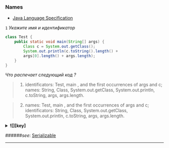 ### Names ###
* [Java Language Specification](https://docs.oracle.com/javase/specs/jls/se8/html/jls-6.html "Chapter 6. Names")

<a name="a1"></a>
`1` *Укажите имя и идентификатор*

```java
class Test {
    public static void main(String[] args) {
        Class c = System.out.getClass();
        System.out.println(c.toString().length() +
        args[0].length() + args.length);
    }
}
```

*Что распечает следующий код ?*
>1. identificators: Test, main , and the first occurrences of args and c;
    names: String, Class, System.out.getClass, System.out.println, 
        c.toString, args, args.length.

>2. names: Test, main , and the first occurrences of args and c;
    identificators: String, Class, System.out.getClass, System.out.println, 
        c.toString, args, args.length.

<details>
  <summary><strong title="1">![][key]</strong></summary>
    1 are correct.</br>
    The identifiers Test , main , and the first occurrences of args and c are not names. Rather,
    they are identifiers used in declarations to specify the names of the declared entities. The
    names String , Class , System.out.getClass , System.out.println , c.toString ,
    args , and args.length appear in the example.</br>
    A name is used to refer to an entity declared in a program.
    There are two forms of names: simple names and qualified names.
    A simple name is a single identifier.
    A qualified name consists of a name, a " . " token, and an identifier.    
</details>

######*see*: [Serializable](https://docs.oracle.com/javase/specs/jls/se8/html/jls-6.html "6.2. Names and Identifiers")

***

[key]: https://github.com/vnsmn/interview/blob/master/images/key.png
[help]: https://github.com/vnsmn/interview/blob/master/images/question-24.png
[code]: https://github.com/vnsmn/interview/blob/master/images/source-code-24.png
